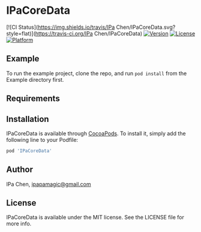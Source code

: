 # IPaCoreData

[![CI Status](https://img.shields.io/travis/IPa Chen/IPaCoreData.svg?style=flat)](https://travis-ci.org/IPa Chen/IPaCoreData)
[![Version](https://img.shields.io/cocoapods/v/IPaCoreData.svg?style=flat)](https://cocoapods.org/pods/IPaCoreData)
[![License](https://img.shields.io/cocoapods/l/IPaCoreData.svg?style=flat)](https://cocoapods.org/pods/IPaCoreData)
[![Platform](https://img.shields.io/cocoapods/p/IPaCoreData.svg?style=flat)](https://cocoapods.org/pods/IPaCoreData)

## Example

To run the example project, clone the repo, and run `pod install` from the Example directory first.

## Requirements

## Installation

IPaCoreData is available through [CocoaPods](https://cocoapods.org). To install
it, simply add the following line to your Podfile:

```ruby
pod 'IPaCoreData'
```

## Author

IPa Chen, ipapamagic@gmail.com

## License

IPaCoreData is available under the MIT license. See the LICENSE file for more info.
